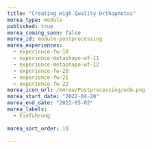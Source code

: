 ```yaml
---
title: "Creating High Quality Orthophotos"
morea_type: module
published: true
morea_coming_soon: false
morea_id: module-postprocessing
morea_experiences:
  - experience-fw-10
  - experience-metashape-wf-11
  - experience-metashape-wf-12   
  - experience-fw-20
  - experience-fw-21
  - experience-fw-22
morea_icon_url: /morea/Postprocessing/odm.png
morea_start_date: "2022-04-20"
morea_end_date: "2022-05-02"
morea_labels: 
  - Einführung
  
morea_sort_order: 10

---
```



